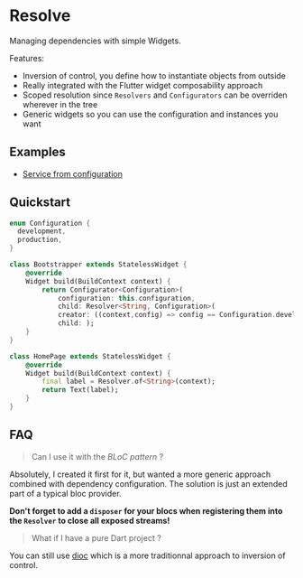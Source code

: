 # Resolve

Managing dependencies with simple Widgets.

Features:

* Inversion of control, you define how to instantiate objects from outside
* Really integrated with the Flutter widget composability approach
* Scoped resolution since `Resolvers` and `Configurators` can be overriden wherever in the tree
* Generic widgets so you can use the configuration and instances you want

## Examples

* [Service from configuration](./example)

## Quickstart

```dart
enum Configuration {
  development,
  production,
}

class Bootstrapper extends StatelessWidget {
    @override
    Widget build(BuildContext context) {
        return Configurator<Configuration>(
            configuration: this.configuration,
            child: Resolver<String, Configuration>(
            creator: ((context,config) => config == Configuration.development ? "Debug now" : "Online"),
            child: );
    }
}

class HomePage extends StatelessWidget {
    @override
    Widget build(BuildContext context) {
        final label = Resolver.of<String>(context);
        return Text(label);
    }
}
```

## FAQ

> Can I use it with the *BLoC pattern* ?

Absolutely, I created it first for it, but wanted a more generic approach combined with dependency configuration. The solution is just an extended part of a typical bloc provider. 

**Don't forget to add a `disposer` for your blocs when registering them into the `Resolver` to close all exposed streams!**

> What if I have a pure Dart project ?

You can still use [dioc](https://github.io/aloisdeniel/dioc) which is a more traditionnal approach to inversion of control.

